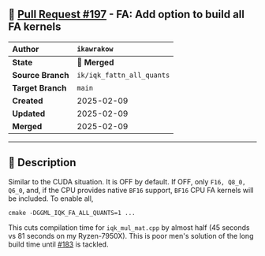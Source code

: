 ## 🔀 [Pull Request #197](https://github.com/ikawrakow/ik_llama.cpp/pull/197) - FA: Add option to build all FA kernels

| **Author** | `ikawrakow` |
| :--- | :--- |
| **State** | 🔀 **Merged** |
| **Source Branch** | `ik/iqk_fattn_all_quants` |
| **Target Branch** | `main` |
| **Created** | 2025-02-09 |
| **Updated** | 2025-02-09 |
| **Merged** | 2025-02-09 |

---

## 📄 Description

Similar to the CUDA situation.
It is OFF by default.
If OFF, only `F16, Q8_0, Q6_0`, and, if the CPU provides native `BF16` support, `BF16` CPU FA kernels will be included.
To enable all,
```
cmake -DGGML_IQK_FA_ALL_QUANTS=1 ...
```

This cuts compilation time for `iqk_mul_mat.cpp` by almost half (45 seconds vs 81 seconds on my Ryzen-7950X).
This is poor men's solution of the long build time until [#183](https://github.com/ikawrakow/ik_llama.cpp/issues/183) is tackled.